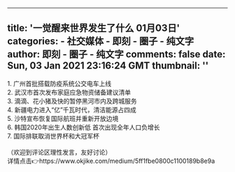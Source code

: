 
---
title: '一觉醒来世界发生了什么 01月03日'
categories: 
    - 社交媒体
    - 即刻 - 圈子 - 纯文字
author: 即刻 - 圈子 - 纯文字
comments: false
date: Sun, 03 Jan 2021 23:16:24 GMT
thumbnail: ''
---

<div>   
1. 广州首批搭载防疫系统公交电车上线<br>2. 武汉市首次发布家庭应急物资储备建议清单<br>3. 滴滴、花小猪及快的暂停黑河市内及跨城服务<br>4. 新疆电力进入“亿”千瓦时代，清洁能源占四成<br>5. 沙特宣布恢复国际航班并重新开放边境<br>6. 韩国2020年出生人数创新低 首次出现全年人口负增长<br>7. 国际排联取消世界杯和大冠军杯<br><br>（欢迎到评论区理性发言，友好讨论）<br>详情点击👉https://www.okjike.com/medium/5ff1fbe0800c1100189b8e9a  
</div>
            
